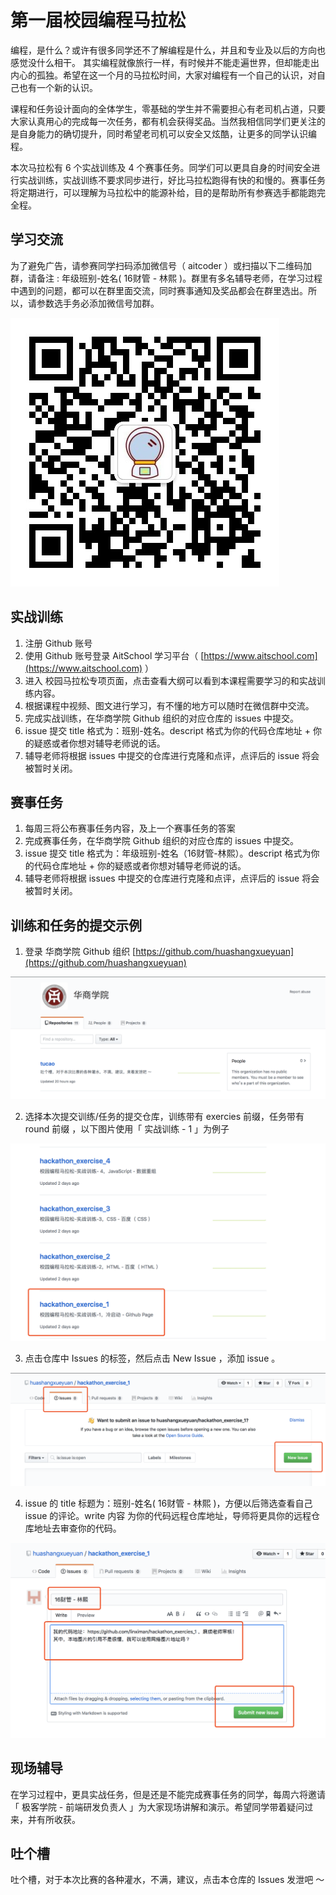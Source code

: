 # 第一届校园编程马拉松

编程，是什么？或许有很多同学还不了解编程是什么，并且和专业及以后的方向也感觉没什么相干。 其实编程就像旅行一样，有时候并不能走遍世界，但却能走出内心的孤独。希望在这一个月的马拉松时间，大家对编程有一个自己的认识，对自己也有一个新的认识。

课程和任务设计面向的全体学生，零基础的学生并不需要担心有老司机占道，只要大家认真用心的完成每一次任务，都有机会获得奖品。当然我相信同学们更关注的是自身能力的确切提升，同时希望老司机可以安全又炫酷，让更多的同学认识编程。

本次马拉松有 6 个实战训练及 4 个赛事任务。同学们可以更具自身的时间安全进行实战训练，实战训练不要求同步进行，好比马拉松跑得有快的和慢的。赛事任务将定期进行，可以理解为马拉松中的能源补给，目的是帮助所有参赛选手都能跑完全程。

## 学习交流

为了避免广告，请参赛同学扫码添加微信号（ aitcoder ）或扫描以下二维码加群，请备注 : 年级班别-姓名( 16财管 - 林熙 )。群里有多名辅导老师，在学习过程中遇到的问题，都可以在群里面交流，同时赛事通知及奖品都会在群里选出。所以，请参数选手务必添加微信号加群。

![aitcoder](./images/aitcoder.jpeg)

## 实战训练

1. 注册 Github 账号
2. 使用 Github 账号登录 AitSchool 学习平台（ [https://www.aitschool.com](https://www.aitschool.com) ）
3. 进入 校园马拉松专项页面，点击查看大纲可以看到本课程需要学习的和实战训练内容。
4. 根据课程中视频、图文进行学习，有不懂的地方可以随时在微信群中交流。
5. 完成实战训练，在华商学院 Github 组织的对应仓库的 issues 中提交。
6. issue 提交 title 格式为：班别-姓名。descript 格式为你的代码仓库地址 + 你的疑惑或者你想对辅导老师说的话。
7. 辅导老师将根据 issues 中提交的仓库进行克隆和点评，点评后的 issue 将会被暂时关闭。

## 赛事任务

1. 每周三将公布赛事任务内容，及上一个赛事任务的答案
2. 完成赛事任务，在华商学院 Github 组织的对应仓库的 issues 中提交。
3. issue 提交 title 格式为：年级班别-姓名（16财管-林熙）。descript 格式为你的代码仓库地址 + 你的疑惑或者你想对辅导老师说的话。
4. 辅导老师将根据 issues 中提交的仓库进行克隆和点评，点评后的 issue 将会被暂时关闭。

## 训练和任务的提交示例

1. 登录 华商学院 Github 组织 [https://github.com/huashangxueyuan](https://github.com/huashangxueyuan)

![issue](./images/issue-1.png)

2. 选择本次提交训练/任务的提交仓库，训练带有 exercies 前缀，任务带有 round 前缀 ，以下图片使用「 实战训练 - 1 」为例子

![issue](./images/issue-2.png)

3. 点击仓库中 Issues 的标签，然后点击 New Issue ，添加 issue 。

![issue](./images/issue-3.png)

4. issue 的 title 标题为：班别-姓名( 16财管 - 林熙 )，方便以后筛选查看自己 issue 的评论。write 内容 为你的代码远程仓库地址，导师将更具你的远程仓库地址去审查你的代码。

![issue](./images/issue-4.png)


## 现场辅导

在学习过程中，更具实战任务，但是还是不能完成赛事任务的同学，每周六将邀请「 极客学院 - 前端研发负责人 」为大家现场讲解和演示。希望同学带着疑问过来，并有所收获。

## 吐个槽

吐个槽，对于本次比赛的各种灌水，不满，建议，点击本仓库的 Issues 发泄吧 ～
